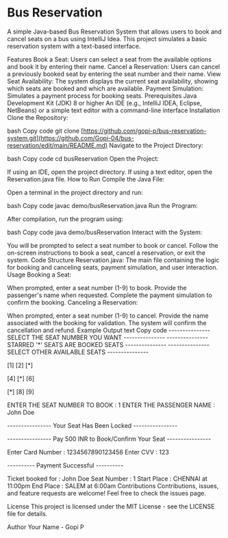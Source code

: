 # Bus Reservation

A simple Java-based Bus Reservation System that allows users to book and cancel seats on a bus using IntelliJ Idea. This project simulates a basic reservation system with a text-based interface.

Features
Book a Seat: Users can select a seat from the available options and book it by entering their name.
Cancel a Reservation: Users can cancel a previously booked seat by entering the seat number and their name.
View Seat Availability: The system displays the current seat availability, showing which seats are booked and which are available.
Payment Simulation: Simulates a payment process for booking seats.
Prerequisites
Java Development Kit (JDK) 8 or higher
An IDE (e.g., IntelliJ IDEA, Eclipse, NetBeans) or a simple text editor with a command-line interface
Installation
Clone the Repository:

bash
Copy code
git clone [https://github.com/gopi-p/bus-reservation-system.git](https://github.com/Gopi-04/bus-reservation/edit/main/README.md)
Navigate to the Project Directory:

bash
Copy code
cd busReservation
Open the Project:

If using an IDE, open the project directory.
If using a text editor, open the Reservation.java file.
How to Run
Compile the Java File:

Open a terminal in the project directory and run:

bash
Copy code
javac demo/busReservation.java
Run the Program:

After compilation, run the program using:

bash
Copy code
java demo/busReservation
Interact with the System:

You will be prompted to select a seat number to book or cancel.
Follow the on-screen instructions to book a seat, cancel a reservation, or exit the system.
Code Structure
Reservation.java: The main file containing the logic for booking and canceling seats, payment simulation, and user interaction.
Usage
Booking a Seat:

When prompted, enter a seat number (1-9) to book.
Provide the passenger's name when requested.
Complete the payment simulation to confirm the booking.
Canceling a Reservation:

When prompted, enter a seat number (1-9) to cancel.
Provide the name associated with the booking for validation.
The system will confirm the cancellation and refund.
Example Output
text
Copy code
---------------   SELECT THE SEAT NUMBER YOU WANT   ---------------
---------------   STARRED '*' SEATS ARE BOOKED SEATS   ---------------
---------------   SELECT OTHER AVAILABLE SEATS   ---------------

[1]  [2]  [*]  

[4]  [*]  [6]  

[*]  [8]  [9]  

ENTER THE SEAT NUMBER TO BOOK : 1
ENTER THE PASSENGER NAME : John Doe

---------------- Your Seat Has Been Locked ----------------

---------------- Pay 500 INR to Book/Confirm Your Seat ----------------

Enter Card Number : 1234567890123456
Enter CVV : 123

----------  Payment Successful  ----------

Ticket booked for : John Doe
Seat Number       : 1
Start Place       : CHENNAI at 11:00pm
End Place         : SALEM at 6:00am
Contributions
Contributions, issues, and feature requests are welcome! Feel free to check the issues page.

License
This project is licensed under the MIT License - see the LICENSE file for details.

Author
Your Name - Gopi P
